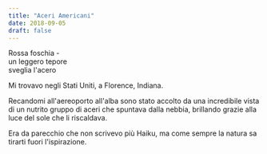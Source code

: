 ```yaml
---
title: "Aceri Americani"
date: 2018-09-05
draft: false
---
```

Rossa foschia -  
un leggero tepore  
sveglia l'acero  
<!--more-->

Mi trovavo negli Stati Uniti, a Florence, Indiana.

Recandomi all'aereoporto all'alba sono stato accolto da una incredibile vista di un nutrito gruppo di aceri che spuntava dalla nebbia, brillando grazie alla luce del sole che li riscaldava.

Era da parecchio che non scrivevo più Haiku, ma come sempre la natura sa tirarti fuori l'ispirazione.